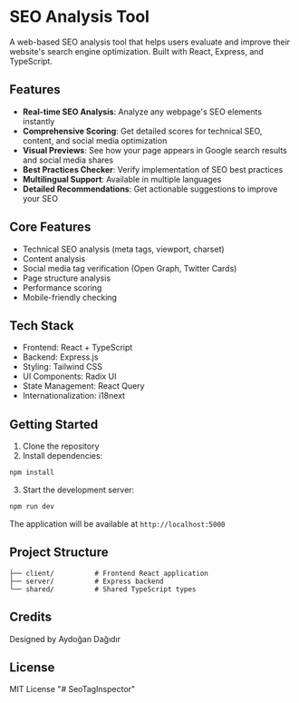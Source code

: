 
# SEO Analysis Tool

A web-based SEO analysis tool that helps users evaluate and improve their website's search engine optimization. Built with React, Express, and TypeScript.

## Features

- **Real-time SEO Analysis**: Analyze any webpage's SEO elements instantly
- **Comprehensive Scoring**: Get detailed scores for technical SEO, content, and social media optimization
- **Visual Previews**: See how your page appears in Google search results and social media shares
- **Best Practices Checker**: Verify implementation of SEO best practices
- **Multilingual Support**: Available in multiple languages
- **Detailed Recommendations**: Get actionable suggestions to improve your SEO

## Core Features

- Technical SEO analysis (meta tags, viewport, charset)
- Content analysis
- Social media tag verification (Open Graph, Twitter Cards)
- Page structure analysis
- Performance scoring
- Mobile-friendly checking

## Tech Stack

- Frontend: React + TypeScript
- Backend: Express.js
- Styling: Tailwind CSS
- UI Components: Radix UI
- State Management: React Query
- Internationalization: i18next

## Getting Started

1. Clone the repository
2. Install dependencies:
```bash
npm install
```
3. Start the development server:
```bash
npm run dev
```

The application will be available at `http://localhost:5000`

## Project Structure

```
├── client/          # Frontend React application
├── server/          # Express backend
└── shared/          # Shared TypeScript types
```

## Credits

Designed by Aydoğan Dağıdır

## License

MIT License
"# SeoTagInspector" 
